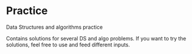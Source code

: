 # Practice
Data Structures and algorithms practice

Contains solutions for several DS and algo problems. If you want to try the solutions, feel free to use and feed different inputs.
